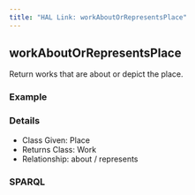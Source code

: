 ```yaml
---
title: "HAL Link: workAboutOrRepresentsPlace"
---
```


## workAboutOrRepresentsPlace

Return works that are about or depict the place.

### Example




### Details

* Class Given: Place
* Returns Class: Work
* Relationship: about / represents


### SPARQL
```

```

